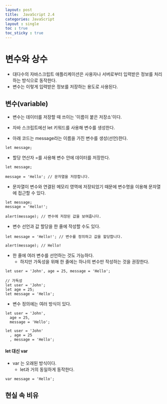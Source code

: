 ```yaml
---
layout: post
title:  JavaScript 2.4
categories: JavaScript
layout : single
toc : true 
toc_sticky : true
---
```


# 변수와 상수

- 대다수의 자바스크립트 애플리케이션은 사용자나 서버로부터 입력받은 정보를 처리하는 방식으로 동작한다.
- 변수는 이렇게 입력받은 정보를 저장하는 용도로 사용된다.



## 변수(variable)

- 변수는 데이터를 저장할 때 쓰이는 '이름이 붙은 저장소'이다.
- 자바 스크립트에선 let 키워드를 사용해 변수를 생성한다.

- 아래 코드는 message라는 이름을 가진 변수를 생성(선언)한다.

```
let message;
```

- 할당 연산자 =를 사용해 변수 안에 데이터를 저장한다.

```
let message;

message = 'Hello'; // 문자열을 저장합니다.
```

- 문자열이 변수와 연결된 메모리 영역에 저장되었기 때문에 변수명을 이용해 문자열에 접근할 수 있다.

```
let message;
message = 'Hello!';

alert(message); // 변수에 저장된 값을 보여줍니다.
```

- 변수 선언과 값 할당을 한 줄에 작성할 수도 있다.

```
let message = 'Hello!'; // 변수를 정의하고 값을 할당합니다.

alert(message); // Hello!
```

- 한 줄에 여러 변수를 선언하는 것도 가능하다.
  - 하지만 가독성을 위해 한 줄에는 하나의 변수만 작성하는 것을 권장한다.

```
let user = 'John', age = 25, message = 'Hello';

// 가독성
let user = 'John';
let age = 25;
let message = 'Hello';
```

- 변수 정의에는 여러 방식이 있다.

```
let user = 'John',
  age = 25,
  message = 'Hello';
  
let user = 'John'
  , age = 25
  , message = 'Hello';
```



#### let 대신 var

- var 는 오래된 방식이다.
  - let과 거의 동일하게 동작한다.

```
var message = 'Hello';
```



## 현실 속 비유

